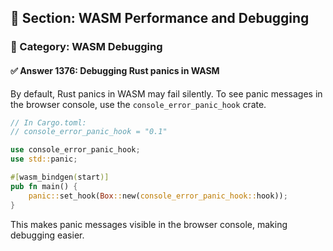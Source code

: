 ## 📘 Section: WASM Performance and Debugging
### 🔹 Category: WASM Debugging
#### ✅ Answer 1376: Debugging Rust panics in WASM

By default, Rust panics in WASM may fail silently. To see panic messages in the browser console, use the `console_error_panic_hook` crate.

```rust
// In Cargo.toml:
// console_error_panic_hook = "0.1"

use console_error_panic_hook;
use std::panic;

#[wasm_bindgen(start)]
pub fn main() {
    panic::set_hook(Box::new(console_error_panic_hook::hook));
}
```

This makes panic messages visible in the browser console, making debugging easier.
